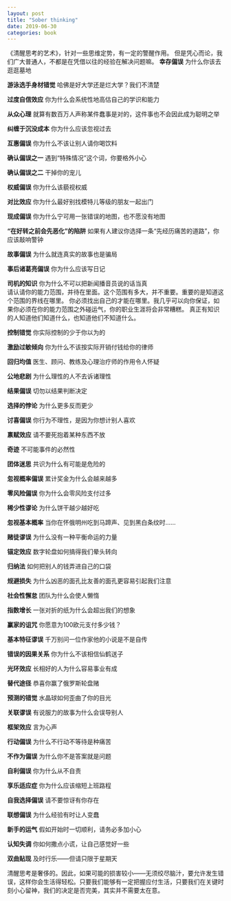 ```yaml
---
layout: post
title: "Sober thinking"
date: 2019-06-30
categories: book
---
```

《清醒思考的艺术》，针对一些思维定势，有一定的警醒作用。
但是凭心而论，我们广大普通人，不都是在凭借以往的经验在解决问题嘛。
**幸存偏误**
为什么你该去逛逛墓地

**游泳选手身材错觉**
哈佛是好大学还是烂大学？我们不清楚

**过度自信效应**
你为什么会系统性地高估自己的学识和能力

**从众心理**
就算有数百万人声称某件蠢事是对的，这件事也不会因此成为聪明之举

**纠缠于沉没成本**
你为什么应该忽视过去

**互惠偏误**
你为什么不该让别人请你喝饮料

**确认偏误之一**
遇到“特殊情况”这个词，你要格外小心

**确认偏误之二**
干掉你的宠儿

**权威偏误**
你为什么该藐视权威

**对比效应**
你为什么最好别找模特儿等级的朋友一起出门

**现成偏误**
你为什么宁可用一张错误的地图，也不愿没有地图

**“在好转之前会先恶化”的陷阱**
如果有人建议你选择一条“先经历痛苦的道路”，你应该敲响警钟

**故事偏误**
为什么就连真实的故事也是骗局

**事后诸葛亮偏误**
你为什么应该写日记

**司机的知识**
你为什么不可以把新闻播音员说的话当真  
请认请你的能力范围，并待在里面。这个范围有多大，并不重要。重要的是知道这个范围的界线在哪里。
你必须找出自己的才能在哪里。我几乎可以向你保证，如果你必须在你的能力范围之外碰运气，你的职业生涯将会非常糟糕。
真正有知识的人知道他们知道什么，也知道他们不知道什么。

**控制错觉**
你实际控制的少于你以为的

**激励过敏倾向**
你为什么不该按实际开销付钱给你的律师

**回归均值**
医生、顾问、教练及心理治疗师的作用令人怀疑

**公地悲剧**
为什么理性的人不去诉诸理性

**结果偏误**
切勿以结果判断决定

**选择的悖论**
为什么更多反而更少

**讨喜偏误**
你行为不理性，是因为你想计别人喜欢

**禀赋效应**
请不要死抱着某种东西不放

**奇迹**
不可能事件的必然性

**团体迷思**
共识为什么有可能是危险的

**忽视概率偏误**
累计奖金为什么会越来越多

**零风险偏误**
你为什么会零风险支付过多

**稀少性谬论**
为什么饼干越少越好吃

**忽视基本概率**
当你在怀俄明州吃到马蹄声、见到黑白条纹时……

**赌徒谬误**
为什么没有一种平衡命运的力量

**锚定效应**
数字轮盘如何搞得我们晕头转向

**归纳法**
如何把别人的钱弄进自己的口袋

**规避损失**
为什么凶恶的面孔比友善的面孔更容易引起我们注意

**社会性懈怠**
团队为什么会使人懒惰

**指数增长**
一张对折的纸为什么会超出我们的想象

**赢家的诅咒**
你愿意为100欧元支付多少钱？

**基本特征谬误**
千万别问一位作家他的小说是不是自传

**错误的因果关系**
你为什么不该相信仙鹤送子

**光环效应**
长相好的人为什么容易事业有成

**替代途径**
恭喜你赢了俄罗斯轮盘赌

**预测的错觉**
水晶球如何歪曲了你的目光

**关联谬误**
有说服力的故事为什么会误导别人

**框架效应**
言为心声

**行动偏误**
为什么不行动不等待是种痛苦

**不作为偏误**
为什么你不是答案就是问题

**自利偏误**
你为什么从不自责

**享乐适应症**
你为什么应该缩短上班路程

**自我选择偏误**
请不要惊讶有你存在

**联想偏误**
为什么经验有时让人变蠢

**新手的运气**
假如开始时一切顺利，请务必多加小心

**认知失调**
你如何撒点小谎，让自己感觉好一些

**双曲贴现**
及时行乐——但请只限于星期天


清醒思考是奢侈的。因此，如果可能的损害较小——无须绞尽脑汁，要允许发生错误，这样你会生活得轻松。只要我们能够有一定把握应付生活，只要我们在关键时刻小心留神，我们的决定是否完美，其实并不需要太在意。

